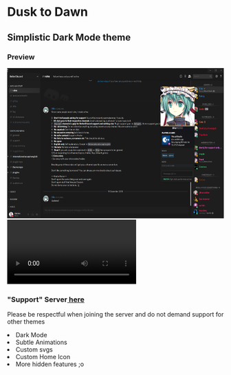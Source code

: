 <h1> Dusk to Dawn </h1>
<h2> Simplistic Dark Mode theme </h2>
<h3> Preview </h3>
<img src="/SourceCodes/src/Screenshot_42.png" width="600px" height="350px" </img>
<video src="/SourceCodes/src/2019-01-20_23-42-56.gif"> </video>
<h3> "Support" Server<a href="https://discord.gg/QRxZPvc"> here </a> </h3>
<p> Please be respectful when joining the server and do not demand support for other themes</p>
<li>Dark Mode </li>
<li>Subtle Animations </li>
<li>Custom svgs </li>
<li>Custom Home Icon </li>
<li>More hidden features ;o </li>
